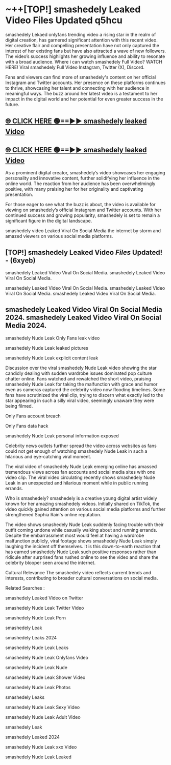 # ~++[TOP!] smashedely Leaked Video Files Updated q5hcu

 smashedely Lekaed onlyfans trending video a rising star in the realm of digital creation, has garnered significant attention with this recent video. Her creative flair and compelling presentation have not only captured the interest of her existing fans but have also attracted a wave of new followers. The video’s success highlights her growing influence and ability to resonate with a broad audience.
Where i can watch  smashedely Full Video? WATCH HERE! Viral  smashedely Full Video Instagram, Twitter (X), Discord.


Fans and viewers can find more of  smashedely's content on her official Instagram and Twitter accounts. Her presence on these platforms continues to thrive, showcasing her talent and connecting with her audience in meaningful ways. The buzz around her latest video is a testament to her impact in the digital world and her potential for even greater success in the future.


## [🌐 CLICK HERE 🟢==►►  smashedely leaked Video ](https://onlyclips.site?title=smashedely&ref=git)

## [🌐 CLICK HERE 🟢==►►  smashedely leaked Video ](https://onlyclips.site?title=smashedely&ref=git)


As a prominent digital creator,  smashedely’s video showcases her engaging personality and innovative content, further solidifying her influence in the online world. The reaction from her audience has been overwhelmingly positive, with many praising her for her originality and captivating presentation.

For those eager to see what the buzz is about, the video is available for viewing on  smashedely’s official Instagram and Twitter accounts. With her continued success and growing popularity,  smashedely is set to remain a significant figure in the digital landscape.


  smashedely video Leaked Viral On Social Media the internet by storm and amazed viewers on various social media platforms.


## [TOP!]  smashedely Leaked Video *Files* Updated! - (6xyeb) 

 smashedely Leaked Video Viral On Social Media. smashedely Leaked Video Viral On Social Media.

 smashedely Leaked Video Viral On Social Media. smashedely Leaked Video Viral On Social Media. smashedely Leaked Video Viral On Social Media.


##  smashedely Leaked Video Viral On Social Media 2024. smashedely Leaked Video Viral On Social Media 2024.
 smashedely Nude Leak Only Fans leak video

 smashedely Nude Leak leaked pictures

 smashedely Nude Leak explicit content leak

Discussion over the viral  smashedely Nude Leak video showing the star candidly dealing with sudden wardrobe issues dominated pop culture chatter online. Fans watched and rewatched the short video, praising  smashedely Nude Leak for taking the malfunction with grace and humor even as cameras captured the celebrity video now flooding timelines. Some fans have scrutinized the viral clip, trying to discern what exactly led to the star appearing in such a silly viral video, seemingly unaware they were being filmed.


Only Fans account breach

Only Fans data hack

 smashedely Nude Leak personal information exposed

Celebrity news outlets further spread the video across websites as fans could not get enough of watching  smashedely Nude Leak in such a hilarious and eye-catching viral moment.


The viral video of  smashedely Nude Leak emerging online has amassed tremendous views across fan accounts and social media sites with one video clip. The viral video circulating recently shows  smashedely Nude Leak in an unexpected and hilarious moment while in public running errands.


Who is  smashedely?  smashedely is a creative young digital artist widely known for her amazing  smashedely videos. Initially shared on TikTok, the video quickly gained attention on various social media platforms and further strengthened Sophia Rain's online reputation.

The video shows  smashedely Nude Leak suddenly facing trouble with their outfit coming undone while casually walking about and running errands. Despite the embarrassment most would feel at having a wardrobe malfunction publicly, viral footage shows  smashedely Nude Leak simply laughing the incident off themselves. It is this down-to-earth reaction that has earned  smashedely Nude Leak such positive responses rather than ridicule after surprised fans rushed online to see the video and share the celebrity blooper seen around the internet.

Cultural Relevance The  smashedely video reflects current trends and interests, contributing to broader cultural conversations on social media.

Related Searches :

 smashedely Leaked Video on Twitter

 smashedely Nude Leak Twitter Video

 smashedely Nude Leak Porn

 smashedely Leak 

 smashedely Leaks 2024

 smashedely Nude Leak Leaks

 smashedely Nude Leak Onlyfans Video

 smashedely Nude Leak Nude

 smashedely Nude Leak Shower Video

 smashedely Nude Leak Photos

 smashedely Leaks

 smashedely Nude Leak Sexy Video

 smashedely Nude Leak Adult Video

 smashedely Leak

 smashedely Leaked 2024

 smashedely Nude Leak xxx Video

 smashedely Nude Leak Leaked